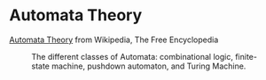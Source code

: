 # Automata Theory

[Automata Theory](https://en.wikipedia.org/wiki/Automata_theory)
from Wikipedia, The Free Encyclopedia

<figure>
  <img src="https://user-images.githubusercontent.com/80301412/185726188-1399eb35-64e1-4dc2-b4cc-5da2b74b88af.png" alt="">
  <figcaption>
    The different classes of Automata: combinational logic, finite-state machine, pushdown automaton, and Turing Machine.
  </figcaption>
</figure>
